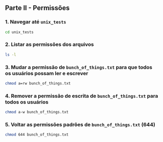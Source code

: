 ## Parte II - Permissões

### 1. Navegar até `unix_tests`

```bash
cd unix_tests
```

### 2. Listar as permissões dos arquivos

```bash
ls -l
```

### 3. Mudar a permissão de `bunch_of_things.txt` para que todos os usuários possam ler e escrever

```bash
chmod a=rw bunch_of_things.txt
```

### 4. Remover a permissão de escrita de `bunch_of_things.txt` para todos os usuários

```bash
chmod a-w bunch_of_things.txt
```

### 5. Voltar as permissões padrões de `bunch_of_things.txt` (644)

```bash
chmod 644 bunch_of_things.txt
```
